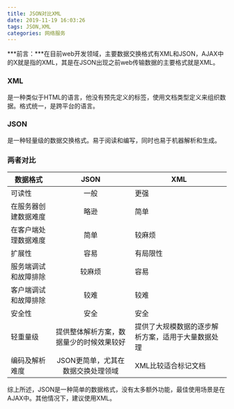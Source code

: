 ```yaml
---
title: JSON对比XML
date: 2019-11-19 16:03:26
tags: JSON,XML
categories: 网络服务
---
```

***前言：***在目前web开发领域，主要数据交换格式有XML和JSON，AJAX中的X就是指的XML，其是在JSON出现之前web传输数据的主要格式就是XML。

### XML
是一种类似于HTML的语言，他没有预先定义的标签，使用文档类型定义来组织数据。格式统一，是跨平台的语言。

### JSON
是一种轻量级的数据交换格式。易于阅读和编写，同时也易于机器解析和生成。

### 两者对比
|数据格式|JSON|XML|
|-|:-:|-|
|可读性|一般|更强|
|在服务器创建数据难度|略逊|简单|
|在客户端处理数据难度|简单|较麻烦|
|扩展性|容易|有局限性|
|服务端调试和故障排除|较麻烦|容易|
|客户端调试和故障排除|较难|较难|
|安全性|安全|安全|
|轻重量级|提供整体解析方案，数据量少的时候效果较好|提供了大规模数据的逐步解析方案，适用于大量数据处理|
|编码及解析难度|JSON更简单，尤其在数据交换处理领域|XML比较适合标记文档|

综上所述，JSON是一种简单的数据格式，没有太多额外功能，最佳使用场景是在AJAX中。其他情况下，建议使用XML。